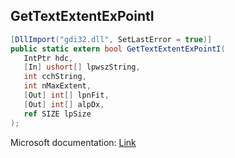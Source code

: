 ## GetTextExtentExPointI

```csharp
[DllImport("gdi32.dll", SetLastError = true)]
public static extern bool GetTextExtentExPointI(
   IntPtr hdc,
   [In] ushort[] lpwszString,
   int cchString,
   int nMaxExtent,
   [Out] int[] lpnFit,
   [Out] int[] alpDx,
   ref SIZE lpSize
);
```

Microsoft documentation: [Link](https://learn.microsoft.com/en-us/windows/win32/api/wingdi/nf-wingdi-gettextextentexpointi)

